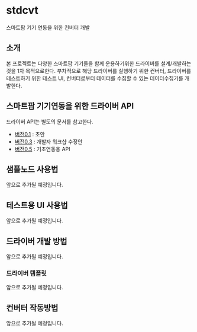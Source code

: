 # stdcvt
스마트팜 기기 연동을 위한 컨버터 개발

## 소개
본 프로젝트는 다양한 스마트팜 기기들을 함께 운용하기위한 드라이버를 설계/개발하는 것을 1차 목적으로한다. 부차적으로 해당 드라이버를 실행하기 위한 컨버터, 드라이버를 테스트하기 위한 테스트 UI, 컨버터로부터 데이터를 수집할 수 있는 데이터수집기를 개발한다.

## 스마트팜 기기연동을 위한 드라이버 API
드라이버 API는 별도의 문서를 참고한다.
* [버전0.1]() : 초안
* [버전0.3]() : 개발자 워크샵 수정안
* [버전0.5]() : 기초연동용 API
 

## 샘플노드 사용법
앞으로 추가될 예정입니다.
## 테스트용 UI 사용법
앞으로 추가될 예정입니다.

## 드라이버 개발 방법
앞으로 추가될 예정입니다.
### 드라이버 템플릿
앞으로 추가될 예정입니다.

## 컨버터 작동방법
앞으로 추가될 예정입니다.
